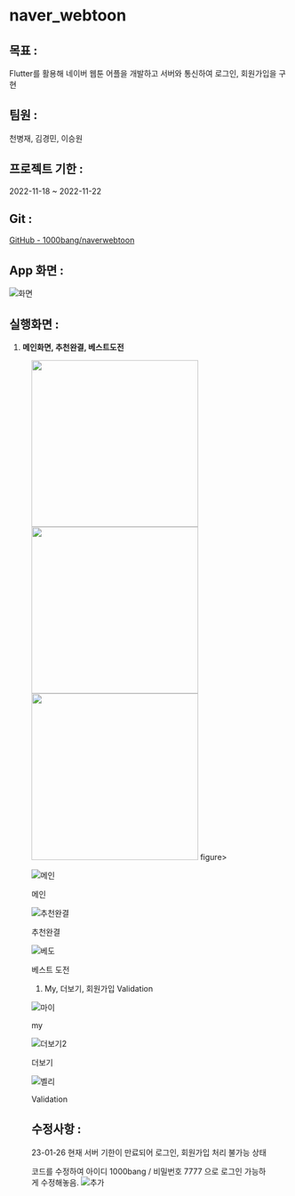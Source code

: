 # naver_webtoon

## 목표 :

Flutter를 활용해 네이버 웹툰 어플을 개발하고 서버와 통신하여 로그인, 회원가입을 구현

## 팀원 :

천병재, 김경민, 이승원 

## 프로젝트 기한 :

2022-11-18 ~ 2022-11-22



## Git :

[GitHub - 1000bang/naverwebtoon](https://github.com/1000bang/naverwebtoon)

## App 화면 :

![화면](https://user-images.githubusercontent.com/113667600/214774010-9cb71773-4536-468a-a42f-379c6cf308d0.png)

## 실행화면 :

1. **메인화면, 추천완결, 베스트도전** 


<figure class="third">
    <img src="https://user-images.githubusercontent.com/113667600/214774071-b5b1c90c-4826-434a-acdf-d30e942a75ce.gif" width = '300'>
    <img src="https://user-images.githubusercontent.com/113667600/214774143-2c1224ca-da94-4234-bbf1-bb476a0db4f1.gif" width = '300'>
    <img src="https://user-images.githubusercontent.com/113667600/214774181-08a38d26-6e0f-4736-ad8a-2952de7407bd.gif" width = '300'>
figure>

  
![메인](https://user-images.githubusercontent.com/113667600/214774071-b5b1c90c-4826-434a-acdf-d30e942a75ce.gif)

메인

![추천완결](https://user-images.githubusercontent.com/113667600/214774143-2c1224ca-da94-4234-bbf1-bb476a0db4f1.gif)

추천완결

![베도](https://user-images.githubusercontent.com/113667600/214774181-08a38d26-6e0f-4736-ad8a-2952de7407bd.gif)

베스트 도전

1. My, 더보기, 회원가입 Validation


![마이](https://user-images.githubusercontent.com/113667600/214774302-23c4d7b3-56c1-432b-90e0-df82ec631f16.gif)

my


![더보기2](https://user-images.githubusercontent.com/113667600/214774332-2599536e-c4f5-424b-a3a1-2957f39ee951.gif)

더보기

![벨리](https://user-images.githubusercontent.com/113667600/214774366-074d4fa6-6da9-4d00-a7dd-f4c8b40e75a9.gif)

Validation

## 수정사항 :

23-01-26 현재 서버 기한이 만료되어 로그인, 회원가입 처리 불가능 상태 

코드를 수정하여 아이디 1000bang / 비밀번호 7777 으로 로그인 가능하게 수정해놓음.
![추가](https://user-images.githubusercontent.com/113667600/214774449-10767db6-8a5d-4021-a030-a18ac88ec804.png)

